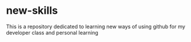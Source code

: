 # new-skills
This is a repository dedicated to learning new ways of using github for my developer class and personal learning
